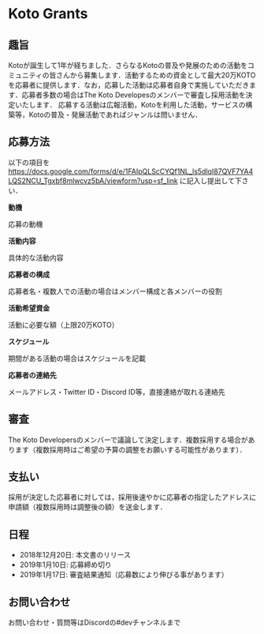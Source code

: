 # Koto Grants

## 趣旨

Kotoが誕生して1年が経ちました．さらなるKotoの普及や発展のための活動をコミュニティの皆さんから募集します．活動するための資金として最大20万KOTOを応募者に提供します．なお，応募した活動は応募者自身で実施していただきます．応募者多数の場合はThe Koto Developesのメンバーで審査し採用活動を決定いたします．
応募する活動は広報活動，Kotoを利用した活動，サービスの構築等，Kotoの普及・発展活動であればジャンルは問いません．

## 応募方法

以下の項目を
https://docs.google.com/forms/d/e/1FAIpQLScCYQf1NL_ls5dlqI87QVF7YA4LQS2NCU_Tgxbf8mlwcvz5bA/viewform?usp=sf_link
に記入し提出して下さい．

**動機**

応募の動機

**活動内容**

具体的な活動内容

**応募者の構成**

応募者名・複数人での活動の場合はメンバー構成と各メンバーの役割

**活動希望資金**

活動に必要な額（上限20万KOTO）

**スケジュール**

期間がある活動の場合はスケジュールを記載

**応募者の連絡先**

メールアドレス・Twitter ID・Discord ID等，直接連絡が取れる連絡先

## 審査

The Koto Developersのメンバーで議論して決定します．複数採用する場合があります（複数採用時はご希望の予算の調整をお願いする可能性があります）．

## 支払い

採用が決定した応募者に対しては，採用後速やかに応募者の指定したアドレスに申請額（複数採用時は調整後の額）を送金します．


## 日程

* 2018年12月20日: 本文書のリリース
* 2019年1月10日: 応募締め切り
* 2019年1月17日: 審査結果通知（応募数により伸びる事があります）

## お問い合わせ

お問い合わせ・質問等はDiscordの#devチャンネルまで
